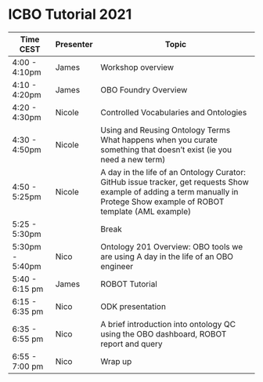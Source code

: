 # ICBO Tutorial 2021

| Time CEST           | Presenter | Topic                                                                                                                                                                       |
|-----------------|-----------|-----------------------------------------------------------------------------------------------------------------------------------------------------------------------------|
| 4:00 - 4:10pm   | James     | Workshop overview                                                                                                                                                           |
| 4:10 - 4:20pm   | James     | OBO Foundry Overview                                                                                                                                                        |
| 4:20 - 4:30pm   | Nicole    | Controlled Vocabularies and Ontologies                                                                                                                                      |
| 4:30 - 4:50pm   | Nicole    | Using and Reusing Ontology Terms What happens when you curate something that doesn’t exist (ie you need a new term)                                                         |
| 4:50 - 5:25pm   | Nicole    | A day in the life of an Ontology Curator: GitHub issue tracker, get requests Show example of adding a term manually in Protege Show example of ROBOT template (AML example) |
| 5:25 - 5:30pm   |     |    Break                                                                                                                                                                          |
| 5:30pm - 5:40pm | Nico      | Ontology 201 Overview: OBO tools we are using A day in the life of an OBO engineer                                                                                          |
| 5:40 - 6:15 pm  | James     | ROBOT Tutorial                                                                                                                                                              |
| 6:15 - 6:35 pm  | Nico      | ODK presentation                                                                                                                                                            |
| 6:35 - 6:55 pm  | Nico      | A brief introduction into ontology QC using the OBO dashboard, ROBOT report and query                                                                                       |
| 6:55 - 7:00 pm  | Nico      | Wrap up                                                                                                                                                                     |
